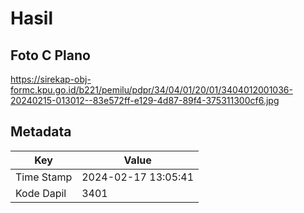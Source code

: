 # Hasil

## Foto C Plano

https://sirekap-obj-formc.kpu.go.id/b221/pemilu/pdpr/34/04/01/20/01/3404012001036-20240215-013012--83e572ff-e129-4d87-89f4-375311300cf6.jpg


## Metadata

| Key        | Value               |
| ---------- | ------------------- |
| Time Stamp | 2024-02-17 13:05:41 |
| Kode Dapil | 3401                |



